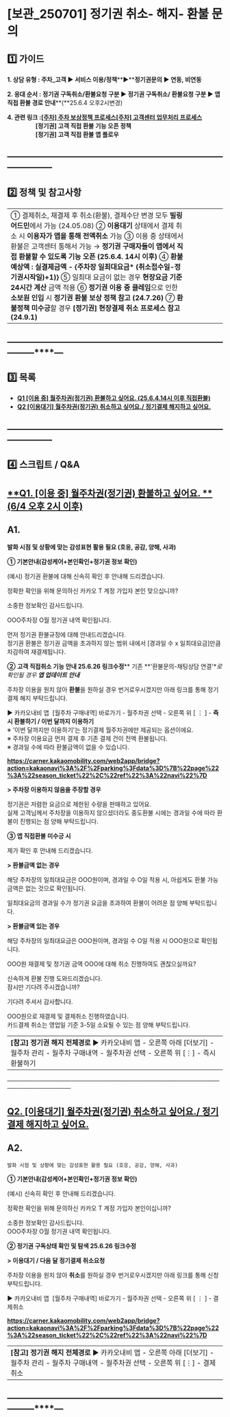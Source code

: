 # [보관_250701] 정기권 취소- 해지- 환불 문의

**1️⃣ 가이드**
-----------

**1. 상담 유형 : 주차\_고객 ▶ 서비스 이용/정책****▶****정기권문의 ▶ 연동, 비연동**

**2. 응대 순서 : 정기권 구독취소/환불요청 구분 ▶ 정기권 구독취소/ 환불요청 구분 ▶ 앱 직접 환불 경로 안내****(**25.6.4 오후2시변경)

**4. 관련 링크 :**[**[주차] 주차 보상정책 프로세스**](https://kakaomobilitysupport.zendesk.com/hc/ko/articles/35644611912089)**[[주차] 고객센터 업무처리 프로세스](https://kakaomobilitysupport.zendesk.com/hc/ko/articles/37049844772505)  
                    [정기권] 고객 직접 환불 기능 오픈 정책  
                    [정기권] 고객 직접 환불 앱 플로우**

**―****―****―****―****―****―****―****―****―****―****―****―****―****―****―****―****―****―****―****―****―****―****―****―****―****―****―****―****―**
-------------------------------------------------------------------------------------------------------------------------------------------------

**2️⃣ 정책 및 참고사항**
-----------------

|  |  |  |  |  |  |
| --- | --- | --- | --- | --- | --- |
| ① 결제취소, 재결제 후 취소(환불), 결제수단 변경 모두 **빌링 어드민**에서 가능 (24.05.08) ② **이용대기** 상태에서 결제 취소 시 **이용자가 앱을 통해 전액취소** 가능 ③ 이용 중 상태에서 환불은 고객센터 통해서 가능 → **정기권 구매자들이 앱에서 직접 환불할 수 있도록 기능 오픈 (25.6.4. 14시 이후)** ④ **환불 예상액 : 실결제금액 - {주차장 일최대요금\* (취소접수일-정기권시작일)+1)}** ⑤ 일최대 요금이 없는 경우 **현장요금 기준 24시간 계산** 금액 적용 ⑥ **정기권 이용 중 클레임**으로 인한 **소보원 인입** 시 **정기권 환불 보상 정책 참고 (24.7.26)** ⑦ **환불정책 미수긍**할 경우 **[정기권] 현장결제 취소 프로세스 참고 (24.9.1)** | | | | | |

**―****―****―****―****―****―****―****―****―****―****―****―****―****―****―****―****―****―****―****―****―****―****―****―****―****―****―****―**
--------------------------------------------------------------------------------------------------------------------------------------------

**3️⃣ 목록**
----------

* [**Q1 [이용 중] 월주차권(정기권) 환불하고 싶어요. (25.6.4.14시 이후 직접환불)**](https://kakaomobilitysupport.zendesk.com/hc/ko/articles/33441118176921#01JWG19Q893MREVK7TN1234MMW)
* [**Q2 [이용대기] 월주차권(정기권) 취소하고 싶어요./ 정기결제 해지하고 싶어요.**](https://kakaomobilitysupport.zendesk.com/hc/ko/articles/33441118176921#h_01JW5SAK2FCR2Q7BDXNFKQTV3D)

**―****―****―****―****―****―****―****―****―****―****―****―****―****―****―****―****―****―****―****―****―****―****―****―****―****―****―****―****―**
-------------------------------------------------------------------------------------------------------------------------------------------------

**4️⃣** **스크립트 / Q&A**
----------------------

[**Q1. [이용 중] 월주차권(****정기권) 환불하고 싶어요. **(6/4 오후 2시 이후)****](https://kakaomobilitysupport.zendesk.com/hc/ko/articles/33441118176921#h_01HQHXPKGG5G63AH31VHWQDDTJ)
----------------------------------------------------------------------------------------------------------------------------------------------------------------

**A1.**
-------

******발화 시점 및 상황에 맞는 감성표현 활용 필요 (호응, 공감, 양해, 사과)******

**① 기본안내(감성케어+본인확인+정기권 정보 확인)**

(예시) 정기권 환불에 대해 신속히 확인 후 안내해 드리겠습니다.  
  
정확한 확인을 위해 문의하신 카카오 T 계정 가입자 본인 맞으십니까?  
  
소중한 정보확인 감사드립니다.

OOO주차장 O월 정기권 내역 확인됩니다.  
  
먼저 정기권 환불규정에 대해 안내드리겠습니다.  
정기권 환불은 정기권 금액을 초과하지 않는 범위 내에서 [경과일 수 x 일최대요금]만큼 차감하여 재결제됩니다.  
  
**②** **고객 직접취소 기능 안내 25.6.26 링크수정***\* 기존 **'환불문의-채팅상담 연결'**로 확인될 경우 **앱 업데이트 안내***

주차장 이용을 원치 않아 **환불**을 원하실 경우 번거로우시겠지만 아래 링크를 통해 정기결제 해지 부탁드립니다.  
  
▶ 카카오내비 앱  [월주차 구매내역] 바로가기 - 월주차권 선택 - 오른쪽 위 [ ⋮ ] - **즉시 환불하기 / 이번 달까지 이용하기**  
※ '이번 달까지만 이용하기'는 정기결제 월주차권에만 제공되는 옵션이에요.  
※ 주차장 이용요금 먼저 결제 후 기존 결제 건이 전액 환불됩니다.  
※ 경과일 수에 따라 환불금액이 없을 수 있습니다.  
  
**<https://carner.kakaomobility.com/web2app/bridge?action=kakaonavi%3A%2F%2Fparking%3Fdata%3D%7B%22page%22%3A%22season_ticket%22%2C%22ref%22%3A%22navi%22%7D>**  
  
**> 주차장 이용하지 않음을 주장할 경우**

정기권은 저렴한 요금으로 제한된 수량을 판매하고 있어요.  
실제 고객님께서 주차장을 이용하지 않으셨더라도 중도환불 시에는 경과일 수에 따라 환불이 진행되는 점 양해 부탁드립니다.

**③ 앱 직접환불 미수긍 시**

제가 확인 후 안내해 드리겠습니다.

**> 환불금액 없는 경우**

해당 주차장의 일최대요금은 OOO원이며, 경과일 수 O일 적용 시, 아쉽게도 환불 가능 금액은 없는 것으로 확인됩니다.

일최대요금의 경과일 수가 정기권 요금을 초과하여 환불이 어려운 점 양해 부탁드립니다.  
  
**> 환불금액 있는 경우**

해당 주차장의 일최대요금은 OOO원이며, 경과일 수 O일 적용 시 OOO원으로 확인됩니다.

OOO원 재결제 및 정기권 금액 OOO에 대해 취소 진행하여도 괜찮으실까요?  
  
신속하게 환불 진행 도와드리겠습니다.  
잠시만 기다려 주시겠습니까?  
  
기다려 주셔서 감사합니다.  
  
OOO원으로 재결제 및 결제취소 진행하였습니다.  
카드결제 취소는 영업일 기준 3-5일 소요될 수 있는 점 양해 부탁드립니다.

|  |
| --- |
| **[참고] 정기권 해지 전체경로** ▶ 카카오내비 앱 - 오른쪽 아래 [더보기] - 월주차 관리 - 월주차 구매내역 - 월주차권 선택 - 오른쪽 위 [⋮] - 즉시 환불하기 |

─────────────────────────────────────────────────────────────────

[**Q2. [이용대기] 월주차권(정기권)** **취소하고 싶어요./ 정기결제 해지하고 싶어요.**](https://kakaomobilitysupport.zendesk.com/hc/ko/articles/33441118176921#h_01HQHXPKGG5G63AH31VHWQDDTJ)
-------------------------------------------------------------------------------------------------------------------------------------------------------------

**A2.**
-------

```
발화 시점 및 상황에 맞는 감성표현 활용 필요 (호응, 공감, 양해, 사과)
```

**① 기본안내(감성케어+본인확인+정기권 정보 확인)**

(예시) 신속히 확인 후 안내해 드리겠습니다.  
  
정확한 확인을 위해 문의하신 카카오 T 계정 가입자 본인이십니까?  
  
소중한 정보확인 감사드립니다.  
OOO주차장 O월 정기권 내역 확인됩니다.

**② 정기권 구독상태 확인 및 탐색 25.6.26 링크수정**

**> 이용대기 / 다음 달 정기결제 취소요청**

주차장 이용을 원치 않아 **취소**를 원하실 경우 번거로우시겠지만 아래 링크를 통해 신청 부탁드립니다.  
  
▶ 카카오내비 앱  [월주차 구매내역] 바로가기 - 월주차권 선택 - 오른쪽 위 [ ⋮ ] - 결제취소  
  
**<https://carner.kakaomobility.com/web2app/bridge?action=kakaonavi%3A%2F%2Fparking%3Fdata%3D%7B%22page%22%3A%22season_ticket%22%2C%22ref%22%3A%22navi%22%7D>**

|  |
| --- |
| **[참고] 정기권 해지 전체경로** ▶ 카카오내비 앱 - 오른쪽 아래 [더보기] - 월주차 관리 - 월주차 구매내역 - 월주차권 선택 - 오른쪽 위 [⋮] - 결제취소 |

**―****―****―****―****―****―****―****―****―****―****―****―****―****―****―****―****―****―****―****―****―****―****―****―****―****―****―****―**
--------------------------------------------------------------------------------------------------------------------------------------------